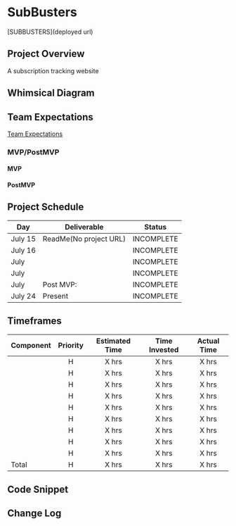 

# SubBusters

[SUBBUSTERS](deployed url)

## Project Overview

A subscription tracking website

## Whimsical Diagram
[]()

## Team Expectations 
[Team Expectations](https://docs.google.com/document/d/1YprgnRWCR1NIn8XgS9dgycLHxjdiYutliuyY2f4uc7E/edit?usp=sharing)

### MVP/PostMVP
#### MVP 


#### PostMVP  


## Project Schedule

|  Day | Deliverable | Status
|---|---| ---|
|July 15| ReadMe(No project URL)| INCOMPLETE
|July 16| | INCOMPLETE
|July | |  INCOMPLETE
|July |  | INCOMPLETE
|July  | Post MVP:  | INCOMPLETE
|July 24 | Present | INCOMPLETE


## Timeframes

| Component | Priority | Estimated Time | Time Invested | Actual Time |
| --- | :---: |  :---: | :---: | :---: |
| | H | X hrs | X hrs | X hrs|
| | H | X hrs | X hrs | X hrs |
|  | H | X hrs |  X hrs |  X hrs |
| | H | X hrs|  X hrs  | X hrs |
|  | H | X hrs | X hrs | X hrs |
| | H | X hrs |  X hrs | X hrs |
|  | H | X hrs |  X hrs | X hrs |
| | H | X hrs |  X hrs |  X hrs |
| | H | X hrs |  X hrs |  X hrs |
| Total | H | X hrs| X hrs | X hrs |

## Code Snippet


## Change Log
